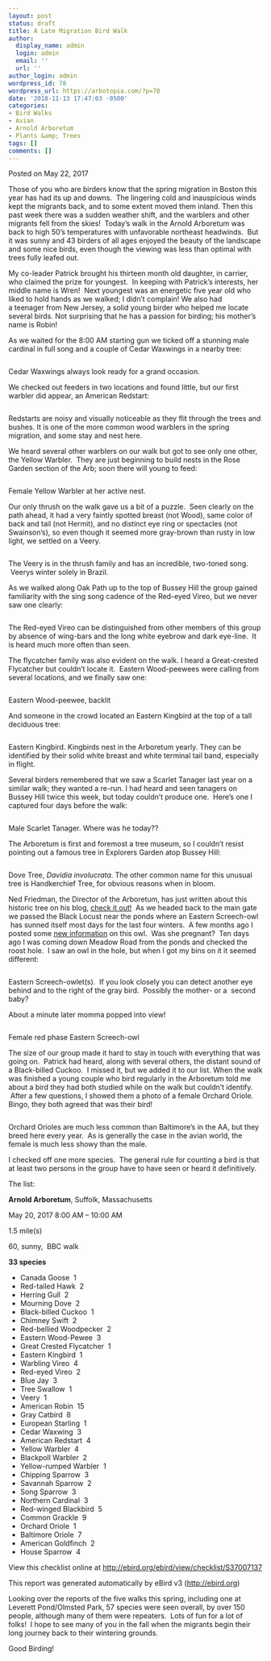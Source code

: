 ```yaml
---
layout: post
status: draft
title: A Late Migration Bird Walk
author:
  display_name: admin
  login: admin
  email: ''
  url: ''
author_login: admin
wordpress_id: 78
wordpress_url: https://arbotopia.com/?p=78
date: '2018-11-13 17:47:03 -0500'
categories:
- Bird Walks
- Avian
- Arnold Arboretum
- Plants &amp; Trees
tags: []
comments: []
---
```



<p>Posted on May 22, 2017</a></p>


<p>Those of you who are birders know that the spring migration in Boston this year has had its up and downs. &nbsp;The lingering cold and inauspicious winds kept the migrants back, and to some extent&nbsp;moved them inland. Then this past week there was a sudden weather shift, and the warblers and other migrants fell from the skies! &nbsp;Today&rsquo;s walk in the Arnold Arboretum was back to high 50&rsquo;s temperatures with unfavorable northeast headwinds. &nbsp;But it was sunny and 43 birders of all ages enjoyed the beauty of the landscape and some nice birds, even though the viewing was less than optimal with trees fully leafed out.</p>


<p>My co-leader Patrick brought his thirteen month old daughter, in carrier, who claimed the prize for youngest. &nbsp;In keeping with Patrick&rsquo;s interests, her middle name is Wren! &nbsp;Next youngest was an energetic five year old who liked to hold hands as we walked; I didn&rsquo;t complain! We also had a&nbsp;teenager&nbsp;from New Jersey, a solid young birder who helped me locate several birds. Not surprising that he has a passion for birding; his mother&rsquo;s name is Robin!</p>


<p>As we waited for the 8:00 AM starting gun we ticked off a stunning male cardinal in full song and a couple of Cedar Waxwings in a nearby tree:</p>


 <img src="images/2018/11/P1170768.jpg" alt="" class="wp-image-157"/> 


<p>Cedar Waxwings always look ready for a grand occasion.</p>


<p>We checked out feeders in two locations and found little, but our first warbler did appear, an American Redstart:</p>

 <img src="images/2018/11/P1160184.jpg" alt="" class="wp-image-158"/> 


<p>Redstarts are noisy and visually noticeable as they flit through the trees and bushes. It is one of the more common wood warblers in the spring migration, and some stay and nest here.</p>

<p>We heard several other warblers on our walk but got to see only one other, the Yellow Warbler. &nbsp;They are just beginning to build nests in the Rose Garden section of the Arb; soon there will young to feed:</p>

 <img src="images/2018/11/P1060023.jpg" alt="" class="wp-image-159"/> 

<p>Female Yellow Warbler at her active nest.</p>

<p>Our only thrush on the walk gave us a bit of a puzzle. &nbsp;Seen clearly on the path ahead, it had a very faintly spotted breast (not Wood), same color of back and tail (not Hermit), and no distinct eye ring or spectacles (not Swainson&rsquo;s), so even though it seemed more gray-brown than rusty in low light, we settled on a Veery.</p>

 <img src="images/2018/11/P1120450.jpg" alt="" class="wp-image-160"/> 

<p>The Veery is in the thrush family and has an incredible, two-toned song. &nbsp;Veerys winter solely in Brazil.</p>

<p>As we walked along Oak Path up to the top of Bussey Hill the group gained familiarity with the sing song cadence of the Red-eyed Vireo, but we never saw one clearly:</p>

 <img src="images/2018/11/P1010954.jpg" alt="" class="wp-image-161"/> 

<p>The Red-eyed Vireo can be distinguished from other members of this group by absence of wing-bars and the long white eyebrow and dark eye-line. &nbsp;It is heard much more often than seen.</p>

<p>The flycatcher family was also evident on the walk. I heard a Great-crested Flycatcher but couldn&rsquo;t locate it. &nbsp;Eastern Wood-peewees were calling from several locations, and we finally saw one:</p>

 <img src="images/2018/11/P1090421.jpg" alt="" class="wp-image-162"/> 

<p>Eastern Wood-peewee, backlit</p>

<p>And someone in the crowd located an Eastern Kingbird at the top of a tall deciduous tree:</p>

 <img src="images/2018/11/P1240130.jpg" alt="" class="wp-image-163"/> 

<p>Eastern Kingbird. Kingbirds nest in the Arboretum yearly. They can be identified by their solid&nbsp;white breast and white terminal tail band, especially in flight.</p>

<p>Several birders remembered that we saw a Scarlet Tanager last year on a similar walk; they wanted a re-run. I had heard and seen tanagers on Bussey Hill twice this week, but today couldn&rsquo;t produce one. &nbsp;Here&rsquo;s one I captured four days before the walk:</p>

 <img src="images/2018/11/P1160191.jpg" alt="" class="wp-image-164"/> 

<p>Male Scarlet Tanager. Where was he today??</p>

<p>The Arboretum is first and foremost a tree museum, so I couldn&rsquo;t resist pointing out a famous tree in Explorers Garden atop Bussey Hill:</p>

 <img src="images/2018/11/P1160208.jpg" alt="" class="wp-image-165"/> 

<p>Dove Tree,&nbsp;<em>Davidia involucrata</em>. The other common name for this unusual tree is Handkerchief Tree, for obvious reasons when in bloom.</p>

<p>Ned Friedman, the Director of the Arboretum, has just written about this historic tree on his blog,&nbsp;<a href="https://web.archive.org/web/20170912192156/https://www.arboretum.harvard.edu/dove-tree-takes-wing-2/">check it out!</a>&nbsp;&nbsp;As we headed back to the main gate we passed the Black Locust near the ponds where an Eastern Screech-owl &nbsp;has sunned itself most days for the last four winters. &nbsp;A few months ago I posted some&nbsp;<a href="https://web.archive.org/web/20170912192156/http://www.arbotopia.com/spring-kickoff/">new information</a>&nbsp;on this owl. &nbsp;Was she pregnant? &nbsp;Ten days ago I was coming down Meadow Road from the ponds and checked the roost&nbsp;hole. &nbsp;I saw an owl in the hole, but when I got my bins on it it seemed different:</p>

 <img src="images/2018/11/P1160121.jpg" alt="" class="wp-image-166"/> 

<p>Eastern Screech-owlet(s). &nbsp;If you look closely you can detect another eye behind and to the right of the gray bird. &nbsp;Possibly the mother- or a &nbsp;second baby?</p>

<p>About a minute later momma popped into view!</p>

 <img src="images/2018/11/P1150529.jpg" alt="" class="wp-image-167"/> 

<p>Female red phase Eastern Screech-owl</p>

<p>The size of our group made it hard to stay in touch with everything that was going on. &nbsp;Patrick had&nbsp;heard, along with several others, the distant sound of a Black-billed Cuckoo. &nbsp;I missed it, but we added it to our list. When the walk was finished a young couple who bird regularly in the Arboretum told me about a bird they had both studied while on the walk but couldn&rsquo;t&nbsp;identify. &nbsp;After a few questions, I showed them a photo of a female Orchard Oriole. Bingo, they both agreed that was their bird!</p>

 <img src="images/2018/11/P1100264.jpg" alt="" class="wp-image-168"/> 

<p>Orchard Orioles are much less common than Baltimore&rsquo;s in the AA, but they breed here every year. &nbsp;As is generally the case in the avian world, the female is much less showy than the male.</p>

<p>I checked off one more species. &nbsp;The general rule for counting a bird is that at least two persons in the group have to have seen or heard it definitively.</p>

<p>The list:</p>

<p><strong>Arnold Arboretum</strong>, Suffolk, Massachusetts</p>

<p>May 20, 2017 8:00 AM &ndash; 10:00 AM</p>

<p>1.5 mile(s)</p>

<p>60, sunny, &nbsp;BBC walk</p>

<p><strong>33 species</strong></p>

<ul>
<li>Canada Goose &nbsp;1</li>
<li>Red-tailed Hawk &nbsp;2</li>
<li>Herring Gull &nbsp;2</li>
<li>Mourning Dove &nbsp;2</li>
<li>Black-billed Cuckoo &nbsp;1 &nbsp; &nbsp;</li>
<li>Chimney Swift &nbsp;2</li>
<li>Red-bellied Woodpecker &nbsp;2</li>
<li>Eastern Wood-Pewee &nbsp;3</li>
<li>Great Crested Flycatcher &nbsp;1</li>
<li>Eastern Kingbird &nbsp;1</li>
<li>Warbling Vireo &nbsp;4</li>
<li>Red-eyed Vireo &nbsp;2</li>
<li>Blue Jay &nbsp;3</li>
<li>Tree Swallow &nbsp;1</li>
<li>Veery &nbsp;1</li>
<li>American Robin &nbsp;15</li>
<li>Gray Catbird &nbsp;8</li>
<li>European Starling &nbsp;1</li>
<li>Cedar Waxwing &nbsp;3</li>
<li>American Redstart &nbsp;4</li>
<li>Yellow Warbler &nbsp;4</li>
<li>Blackpoll Warbler &nbsp;2</li>
<li>Yellow-rumped Warbler &nbsp;1</li>
<li>Chipping Sparrow &nbsp;3</li>
<li>Savannah Sparrow &nbsp;2</li>
<li>Song Sparrow &nbsp;3</li>
<li>Northern Cardinal &nbsp;3</li>
<li>Red-winged Blackbird &nbsp;5</li>
<li>Common Grackle &nbsp;9</li>
<li>Orchard Oriole &nbsp;1</li>
<li>Baltimore Oriole &nbsp;7</li>
<li>American Goldfinch &nbsp;2</li>
<li>House Sparrow &nbsp;4</li>
</ul>

<p>View this checklist online at&nbsp;<a href="https://web.archive.org/web/20170912192156/http://ebird.org/ebird/view/checklist/S37007137">http://ebird.org/ebird/view/checklist/S37007137</a></p>

<p>This report was generated automatically by eBird v3 (<a href="https://web.archive.org/web/20170912192156/http://ebird.org/">http://ebird.org</a>)</p>

<p>Looking over the reports of&nbsp;the&nbsp;five walks this spring, including one at Leverett Pond/Olmsted Park, 57 species were seen overall, by over 150 people, although many of them were repeaters. &nbsp;Lots of fun for a lot of folks! &nbsp;I hope to see many of you in the fall when the migrants begin their long journey back&nbsp;to their wintering grounds.</p>

<p>Good Birding!<br></p>
